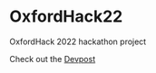 # OxfordHack22
OxfordHack 2022 hackathon project

Check out the [Devpost](https://devpost.com/software/music-board-ym59oz)
